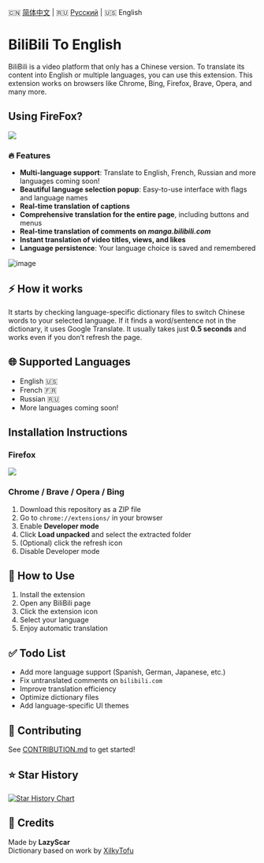 <p align="left">
🇨🇳 <a href="./README.zh-CN.md">简体中文</a> | 🇷🇺 <a href="./README.ru.md">Русский</a> | 🇺🇸 English
</p>

# BiliBili To English

BiliBili is a video platform that only has a Chinese version. To translate its content into English or multiple languages, you can use this extension. This extension works on browsers like Chrome, Bing, Firefox, Brave, Opera, and many more.

## Using FireFox?

<p align="left">
  <a href="https://addons.mozilla.org/en-US/firefox/addon/bilibili-to-english/"><img src="https://github.com/material-extensions/material-icons-browser-extension/raw/main/assets/firefox-addons.png"></a>
</p>

### 🔥 Features

- **Multi-language support**: Translate to English, French, Russian and more languages coming soon!
- **Beautiful language selection popup**: Easy-to-use interface with flags and language names
- **Real-time translation of captions**
- **Comprehensive translation for the entire page**, including buttons and menus
- **Real-time translation of comments on _manga.bilibili.com_**
- **Instant translation of video titles, views, and likes**
- **Language persistence**: Your language choice is saved and remembered

![image](https://github.com/user-attachments/assets/4c1f9051-a5b1-4e5e-ba06-933dc95b85fa)

## ⚡ How it works

It starts by checking language-specific dictionary files to switch Chinese words to your selected language. If it finds a word/sentence not in the dictionary, it uses Google Translate. It usually takes just **0.5 seconds** and works even if you don’t refresh the page.

## 🌐 Supported Languages

- English 🇺🇸
- French 🇫🇷
- Russian 🇷🇺
- More languages coming soon!

## Installation Instructions

### Firefox

<p align="left">
  <a href="https://addons.mozilla.org/en-US/firefox/addon/bilibili-to-english/"><img src="https://github.com/material-extensions/material-icons-browser-extension/raw/main/assets/firefox-addons.png"></a>
</p>

### Chrome / Brave / Opera / Bing

1. Download this repository as a ZIP file  
2. Go to `chrome://extensions/` in your browser  
3. Enable **Developer mode**  
4. Click **Load unpacked** and select the extracted folder  
5. (Optional) click the refresh icon  
6. Disable Developer mode

## 🎯 How to Use

1. Install the extension  
2. Open any BiliBili page  
3. Click the extension icon  
4. Select your language  
5. Enjoy automatic translation

## ✅ Todo List

- Add more language support (Spanish, German, Japanese, etc.)
- Fix untranslated comments on `bilibili.com`
- Improve translation efficiency
- Optimize dictionary files
- Add language-specific UI themes

## 🤝 Contributing

See [CONTRIBUTION.md](CONTRIBUTION.md) to get started!

## ⭐ Star History

[![Star History Chart](https://api.star-history.com/svg?repos=LazyScar/BiliBili-To-English&type=Date)](https://star-history.com/#LazyScar/BiliBili-To-English&Date)

## 🤝 Credits

Made by **LazyScar**  
Dictionary based on work by [XilkyTofu](https://github.com/XilkyTofu/bilibili_translate_chrome_extension)
